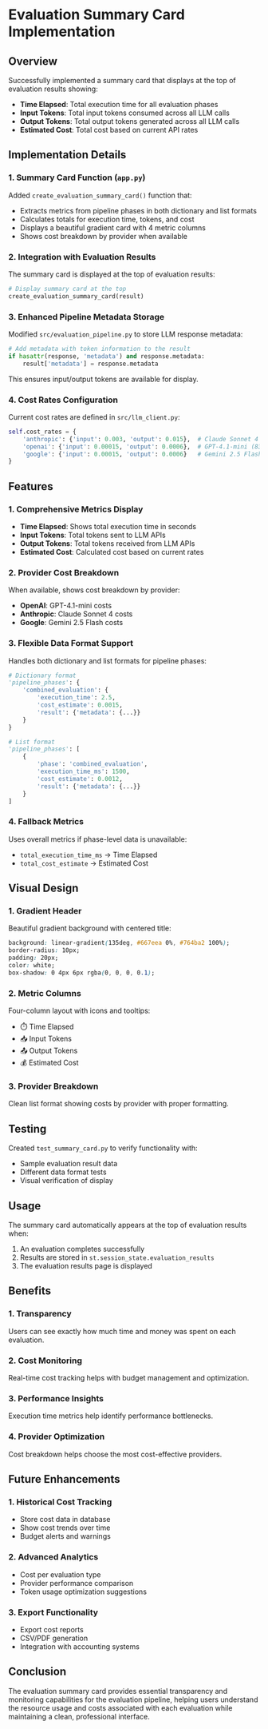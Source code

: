 # Evaluation Summary Card Implementation

## Overview

Successfully implemented a summary card that displays at the top of evaluation results showing:
- **Time Elapsed**: Total execution time for all evaluation phases
- **Input Tokens**: Total input tokens consumed across all LLM calls
- **Output Tokens**: Total output tokens generated across all LLM calls  
- **Estimated Cost**: Total cost based on current API rates

## Implementation Details

### 1. Summary Card Function (`app.py`)

Added `create_evaluation_summary_card()` function that:
- Extracts metrics from pipeline phases in both dictionary and list formats
- Calculates totals for execution time, tokens, and cost
- Displays a beautiful gradient card with 4 metric columns
- Shows cost breakdown by provider when available

### 2. Integration with Evaluation Results

The summary card is displayed at the top of evaluation results:
```python
# Display summary card at the top
create_evaluation_summary_card(result)
```

### 3. Enhanced Pipeline Metadata Storage

Modified `src/evaluation_pipeline.py` to store LLM response metadata:
```python
# Add metadata with token information to the result
if hasattr(response, 'metadata') and response.metadata:
    result['metadata'] = response.metadata
```

This ensures input/output tokens are available for display.

### 4. Cost Rates Configuration

Current cost rates are defined in `src/llm_client.py`:
```python
self.cost_rates = {
    'anthropic': {'input': 0.003, 'output': 0.015},  # Claude Sonnet 4
    'openai': {'input': 0.00015, 'output': 0.0006},  # GPT-4.1-mini (83% cost reduction)
    'google': {'input': 0.00015, 'output': 0.0006}   # Gemini 2.5 Flash
}
```

## Features

### 1. Comprehensive Metrics Display
- **Time Elapsed**: Shows total execution time in seconds
- **Input Tokens**: Total tokens sent to LLM APIs
- **Output Tokens**: Total tokens received from LLM APIs
- **Estimated Cost**: Calculated cost based on current rates

### 2. Provider Cost Breakdown
When available, shows cost breakdown by provider:
- **OpenAI**: GPT-4.1-mini costs
- **Anthropic**: Claude Sonnet 4 costs
- **Google**: Gemini 2.5 Flash costs

### 3. Flexible Data Format Support
Handles both dictionary and list formats for pipeline phases:
```python
# Dictionary format
'pipeline_phases': {
    'combined_evaluation': {
        'execution_time': 2.5,
        'cost_estimate': 0.0015,
        'result': {'metadata': {...}}
    }
}

# List format  
'pipeline_phases': [
    {
        'phase': 'combined_evaluation',
        'execution_time_ms': 1500,
        'cost_estimate': 0.0012,
        'result': {'metadata': {...}}
    }
]
```

### 4. Fallback Metrics
Uses overall metrics if phase-level data is unavailable:
- `total_execution_time_ms` → Time Elapsed
- `total_cost_estimate` → Estimated Cost

## Visual Design

### 1. Gradient Header
Beautiful gradient background with centered title:
```css
background: linear-gradient(135deg, #667eea 0%, #764ba2 100%);
border-radius: 10px;
padding: 20px;
color: white;
box-shadow: 0 4px 6px rgba(0, 0, 0, 0.1);
```

### 2. Metric Columns
Four-column layout with icons and tooltips:
- ⏱️ Time Elapsed
- 📥 Input Tokens  
- 📤 Output Tokens
- 💰 Estimated Cost

### 3. Provider Breakdown
Clean list format showing costs by provider with proper formatting.

## Testing

Created `test_summary_card.py` to verify functionality with:
- Sample evaluation result data
- Different data format tests
- Visual verification of display

## Usage

The summary card automatically appears at the top of evaluation results when:
1. An evaluation completes successfully
2. Results are stored in `st.session_state.evaluation_results`
3. The evaluation results page is displayed

## Benefits

### 1. Transparency
Users can see exactly how much time and money was spent on each evaluation.

### 2. Cost Monitoring
Real-time cost tracking helps with budget management and optimization.

### 3. Performance Insights
Execution time metrics help identify performance bottlenecks.

### 4. Provider Optimization
Cost breakdown helps choose the most cost-effective providers.

## Future Enhancements

### 1. Historical Cost Tracking
- Store cost data in database
- Show cost trends over time
- Budget alerts and warnings

### 2. Advanced Analytics
- Cost per evaluation type
- Provider performance comparison
- Token usage optimization suggestions

### 3. Export Functionality
- Export cost reports
- CSV/PDF generation
- Integration with accounting systems

## Conclusion

The evaluation summary card provides essential transparency and monitoring capabilities for the evaluation pipeline, helping users understand the resource usage and costs associated with each evaluation while maintaining a clean, professional interface. 